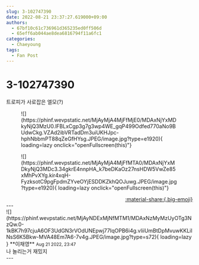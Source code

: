 ```yaml
---
slug: 3-102747390
date: 2022-08-21 23:37:27.619000+09:00
authors:
  - 67bf10c61c736961d365235ed0ff506d
  - 65eff6ab044ae8dea6816794f11a6fc1
categories:
  - Chaeyoung
tags:
  - Fan Post
---
```


# 3-102747390

<div class="post-container" markdown="1">
<div class="content-container md-sidebar__scrollwrap" markdown="1">

트로피가 사로잡은 엘모(?) 
<figure markdown="1">
![](https://phinf.wevpstatic.net/MjAyMjA4MjFfMjE0/MDAxNjYxMDkyNjQ3MzU0.lFBLxCgp3g7g3wp4WE_gqP499Odfed770aNo9BUdwCkg.VZAd2ibVRTadDm3uiUKHJpc-hphNbbmPT88qZeGfHYsg.JPEG/image.jpg?type=e1920){ loading=lazy onclick="openFullscreen(this)"}
</figure>

<figure markdown="1">
![](https://phinf.wevpstatic.net/MjAyMjA4MjFfMTA0/MDAxNjYxMDkyNjQ3MDc3.34gkrE4nnpHA_k7beDKaOz27nsHDW5VwZe85xMhPvXYg.kir4xqH-FyzksotC9pgFpdmZYveOYjESDDKZkhQOJuwg.JPEG/image.jpg?type=e1920){ loading=lazy onclick="openFullscreen(this)"}
</figure>


</div>
</div>

<div style="text-align: right;" markdown="1">
<a href="https://weverse.io/fromis9/fanpost/3-102747390" style="text-align: right;">:material-share:{.big-emoji}</a>
</div>
---

<div class="comments-container md-sidebar__scrollwrap" markdown="1">
<div class="comment" markdown="1">
<div class='id-container' markdown="1">
![](https://phinf.wevpstatic.net/MjAyNDExMjNfMTM1/MDAxNzMyMzUyOTg3NzQw.0-1kBK7h97cjuA6OF3UdGN3rVOdUNEpwj77IqOPB6i4g.vliiUmBtDpMvuwKKLiINsS6K5Bkw-MVA48Em7A6-7v4g.JPEG/image.jpg?type=s72){ loading=lazy }
**<span class="artist">이채영</span>** <small>Aug 21 2022, 23:47</small><br>
</div>
<div class='comment-body' markdown="1">
나 놀리는거 재밌지
</div>
</div>
</div>
---
